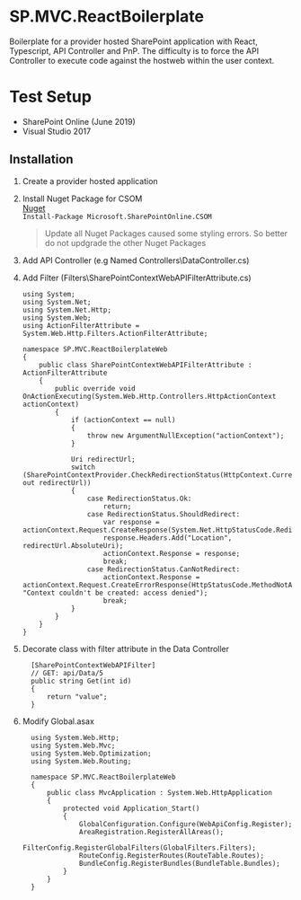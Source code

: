 # SP.MVC.ReactBoilerplate
Boilerplate for a provider hosted SharePoint application with React, Typescript, API Controller and PnP. The difficulty is to force the API Controller to execute code against the hostweb within the user context. 

# Test Setup
- SharePoint Online (June 2019)
- Visual Studio 2017


## Installation
1. Create a provider hosted application
2. Install Nuget Package for CSOM</br>
   [Nuget](https://www.nuget.org/packages/Microsoft.SharePointOnline.CSOM)</br>
   `Install-Package Microsoft.SharePointOnline.CSOM`</br>
   
   > Update all Nuget Packages caused some styling errors. So better do not updgrade the other Nuget Packages

3. Add API Controller (e.g Named Controllers\DataController.cs)
4. Add Filter (Filters\SharePointContextWebAPIFilterAttribute.cs)

   ```CSharp  
   using System;
   using System.Net;
   using System.Net.Http;
   using System.Web;
   using ActionFilterAttribute = System.Web.Http.Filters.ActionFilterAttribute;

   namespace SP.MVC.ReactBoilerplateWeb
   {
       public class SharePointContextWebAPIFilterAttribute : ActionFilterAttribute
       {
           public override void OnActionExecuting(System.Web.Http.Controllers.HttpActionContext actionContext)
           {
               if (actionContext == null)
               {
                   throw new ArgumentNullException("actionContext");
               }

               Uri redirectUrl;
               switch (SharePointContextProvider.CheckRedirectionStatus(HttpContext.Current, out redirectUrl))
               {
                   case RedirectionStatus.Ok:
                       return;
                   case RedirectionStatus.ShouldRedirect:
                       var response = actionContext.Request.CreateResponse(System.Net.HttpStatusCode.Redirect);
                       response.Headers.Add("Location", redirectUrl.AbsoluteUri);
                       actionContext.Response = response;
                       break;
                   case RedirectionStatus.CanNotRedirect:
                       actionContext.Response = actionContext.Request.CreateErrorResponse(HttpStatusCode.MethodNotAllowed, "Context couldn't be created: access denied");
                       break;
               }
           }
       }
   }
   ```


5. Decorate class with filter attribute in the Data Controller

   ```CSharp        
     [SharePointContextWebAPIFilter]
     // GET: api/Data/5
     public string Get(int id)
     { 
         return "value";
     } 
   ```
   
 6. Modify Global.asax
 
    ```CSharp
      using System.Web.Http;
      using System.Web.Mvc;
      using System.Web.Optimization;
      using System.Web.Routing;

      namespace SP.MVC.ReactBoilerplateWeb
      {
          public class MvcApplication : System.Web.HttpApplication
          {
              protected void Application_Start()
              {
                  GlobalConfiguration.Configure(WebApiConfig.Register);
                  AreaRegistration.RegisterAllAreas();
                  FilterConfig.RegisterGlobalFilters(GlobalFilters.Filters);
                  RouteConfig.RegisterRoutes(RouteTable.Routes);
                  BundleConfig.RegisterBundles(BundleTable.Bundles);
              }
          }
      } 
    ```
